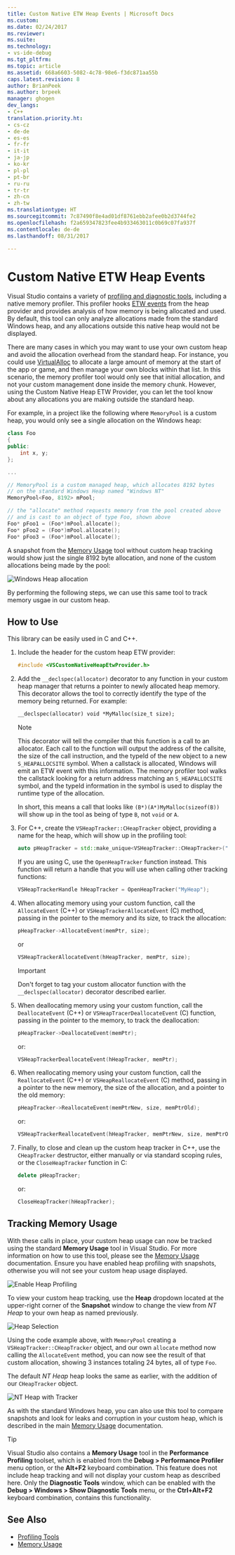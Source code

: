 ```yaml
---
title: Custom Native ETW Heap Events | Microsoft Docs
ms.custom: 
ms.date: 02/24/2017
ms.reviewer: 
ms.suite: 
ms.technology:
- vs-ide-debug
ms.tgt_pltfrm: 
ms.topic: article
ms.assetid: 668a6603-5082-4c78-98e6-f3dc871aa55b
caps.latest.revision: 8
author: BrianPeek
ms.author: brpeek
manager: ghogen
dev_langs:
- C++
translation.priority.ht:
- cs-cz
- de-de
- es-es
- fr-fr
- it-it
- ja-jp
- ko-kr
- pl-pl
- pt-br
- ru-ru
- tr-tr
- zh-cn
- zh-tw
ms.translationtype: HT
ms.sourcegitcommit: 7c87490f8e4ad01df8761ebb2afee0b2d3744fe2
ms.openlocfilehash: f2a659347823fee4b933463011c0b69c07fa937f
ms.contentlocale: de-de
ms.lasthandoff: 08/31/2017

---
```


# <a name="custom-native-etw-heap-events"></a>Custom Native ETW Heap Events

Visual Studio contains a variety of [profiling and diagnostic tools](https://docs.microsoft.com/en-us/visualstudio/profiling/profiling-tools), including a native memory profiler.  This profiler hooks [ETW events](/windows-hardware/drivers/devtest/event-tracing-for-windows--etw-) from the heap provider and provides analysis of how memory is being allocated and used.  By default, this tool can only analyze allocations made from the standard Windows heap, and any allocations outside this native heap would not be displayed.

There are many cases in which you may want to use your own custom heap and avoid the allocation overhead from the standard heap.  For instance, you could use [VirtualAlloc](https://msdn.microsoft.com/library/windows/desktop/aa366887(v=vs.85).aspx) to allocate a large amount of memory at the start of the app or game, and then manage your own blocks within that list.  In this scenario, the memory profiler tool would only see that initial allocation, and not your custom management done inside the memory chunk.  However, using the Custom Native Heap ETW Provider, you can let the tool know about any allocations you are making outside the standard heap.

For example, in a project like the following where `MemoryPool` is a custom heap, you would only see a single allocation on the Windows heap:

```cpp
class Foo
{
public:
    int x, y;
};

...

// MemoryPool is a custom managed heap, which allocates 8192 bytes 
// on the standard Windows Heap named "Windows NT"
MemoryPool<Foo, 8192> mPool;

// the "allocate" method requests memory from the pool created above
// and is cast to an object of type Foo, shown above
Foo* pFoo1 = (Foo*)mPool.allocate();
Foo* pFoo2 = (Foo*)mPool.allocate();
Foo* pFoo3 = (Foo*)mPool.allocate();
```

A snapshot from the [Memory Usage](https://docs.microsoft.com/en-us/visualstudio/profiling/memory-usage) tool without custom heap tracking would show just the single 8192 byte allocation, and none of the custom allocations being made by the pool:

![Windows Heap allocation](media/heap-example-windows-heap.png)

By performing the following steps, we can use this same tool to track memory usgae in our custom heap.

## <a name="how-to-use"></a>How to Use

This library can be easily used in C and C++.

1. Include the header for the custom heap ETW provider:

   ```cpp
   #include <VSCustomNativeHeapEtwProvider.h>
   ```

1. Add the `__declspec(allocator)` decorator to any function in your custom heap manager that returns a pointer to newly allocated heap memory.  This decorator allows the tool to correctly identify the type of the memory being returned.  For example:

   ```cpp
   __declspec(allocator) void *MyMalloc(size_t size);
   ```
   
   > [!NOTE]
   > This decorator will tell the compiler that this function is a call to an allocator.  Each call to the function will output the address of the callsite, the size of the call instruction, and the typeId of the new object to a new `S_HEAPALLOCSITE` symbol.  When a callstack is allocated, Windows will emit an ETW event with this information.  The memory profiler tool walks the callstack looking for a return address matching an `S_HEAPALLOCSITE` symbol, and the typeId information in the symbol is used to display the runtime type of the allocation.
   >
   > In short, this means a call that looks like `(B*)(A*)MyMalloc(sizeof(B))` will show up in the tool as being of type `B`, not `void` or `A`.

1. For C++, create the `VSHeapTracker::CHeapTracker` object, providing a name for the heap, which will show up in the profiling tool:

   ```cpp
   auto pHeapTracker = std::make_unique<VSHeapTracker::CHeapTracker>("MyCustomHeap");
   ```

   If you are using C, use the `OpenHeapTracker` function instead.  This function will return a handle that you will use when calling other tracking functions:
  
   ```C
   VSHeapTrackerHandle hHeapTracker = OpenHeapTracker("MyHeap");
   ```

1. When allocating memory using your custom function, call the `AllocateEvent` (C++) or `VSHeapTrackerAllocateEvent` (C) method, passing in the pointer to the memory and its size, to track the allocation:

   ```cpp
   pHeapTracker->AllocateEvent(memPtr, size);
   ```

   or

   ```C
   VSHeapTrackerAllocateEvent(hHeapTracker, memPtr, size);
   ```

   > [!IMPORTANT]
   > Don't forget to tag your custom allocator function with the `__declspec(allocator)` decorator described earlier.

1. When deallocating memory using your custom function, call the `DeallocateEvent` (C++) or `VSHeapTracerDeallocateEvent` (C) function, passing in the pointer to the memory, to track the deallocation:

   ```cpp
   pHeapTracker->DeallocateEvent(memPtr);
   ```

   or:

   ```C
   VSHeapTrackerDeallocateEvent(hHeapTracker, memPtr);
   ```

1. When reallocating memory using your custom function, call the `ReallocateEvent` (C++) or `VSHeapReallocateEvent` (C) method, passing in a pointer to the new memory, the size of the allocation, and a pointer to the old memory:

   ```cpp
   pHeapTracker->ReallocateEvent(memPtrNew, size, memPtrOld);
   ```

   or:

   ```C
   VSHeapTrackerReallocateEvent(hHeapTracker, memPtrNew, size, memPtrOld);
   ```

1. Finally, to close and clean up the custom heap tracker in C++, use the `CHeapTracker` destructor, either manually or via standard scoping rules, or the `CloseHeapTracker` function in C:

   ```cpp
   delete pHeapTracker;
   ```

   or:

   ```C
   CloseHeapTracker(hHeapTracker);
   ```

## <a name="tracking-memory-usage"></a>Tracking Memory Usage
With these calls in place, your custom heap usage can now be tracked using the standard **Memory Usage** tool in Visual Studio.  For more information on how to use this tool, please see the [Memory Usage](https://docs.microsoft.com/en-us/visualstudio/profiling/memory-usage) documentation. Ensure you have enabled heap profiling with snapshots, otherwise you will not see your custom heap usage displayed. 

![Enable Heap Profiling](media/heap-enable-heap.png)

To view your custom heap tracking, use the **Heap** dropdown located at the upper-right corner of the **Snapshot** window to change the view from *NT Heap* to your own heap as named previously.

![Heap Selection](media/heap-example-custom-heap.png)

Using the code example above, with `MemoryPool` creating a `VSHeapTracker::CHeapTracker` object, and our own `allocate` method now calling the `AllocateEvent` method, you can now see the result of that custom allocation, showing 3 instances totaling 24 bytes, all of type `Foo`.

The default *NT Heap* heap looks the same as earlier, with the addition of our `CHeapTracker` object.

![NT Heap with Tracker](media/heap-example-windows-heap.png)

As with the standard Windows heap, you can also use this tool to compare snapshots and look for leaks and corruption in your custom heap, which is described in the main [Memory Usage](https://docs.microsoft.com/en-us/visualstudio/profiling/memory-usage) documentation.

> [!TIP]
> Visual Studio also contains a **Memory Usage** tool in the **Performance Profiling** toolset, which is enabled from the **Debug > Performance Profiler** menu option, or the **Alt+F2** keyboard combination.  This feature does not include heap tracking and will not display your custom heap as described here.  Only the **Diagnostic Tools** window, which can be enabled with the **Debug > Windows > Show Diagnostic Tools** menu, or the **Ctrl+Alt+F2** keyboard combination, contains this functionality.

## <a name="see-also"></a>See Also
* [Profiling Tools](https://docs.microsoft.com/en-us/visualstudio/profiling/profiling-tools)
* [Memory Usage](https://docs.microsoft.com/en-us/visualstudio/profiling/memory-usage)

